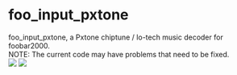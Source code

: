 # foo_input_pxtone

foo_input_pxtone, a Pxtone chiptune / lo-tech music decoder for foobar2000.<br>
NOTE: The current code may have problems that need to be fixed.<br>
<img src="https://github.com/Etercyber/foo_input_pxtone/blob/master/about.png"/>
<img src="https://github.com/Etercyber/foo_input_pxtone/blob/master/play.png"/>
